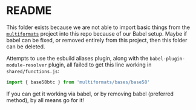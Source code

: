 # README

This folder exists because we are not able to import basic things from the [`multiformats`](https://github.com/multiformats/js-multiformats) project into this repo because of our Babel setup. Maybe if babel can be fixed, or removed entirely from this project, then this folder can be deleted.

Attempts to use the esbuild aliases plugin, along with the `babel-plugin-module-resolver` plugin, all failed to get this line working in `shared/functions.js`:

```js
import { base58btc } from 'multiformats/bases/base58'
```

If you can get it working via babel, or by removing babel (preferred method), by all means go for it!
